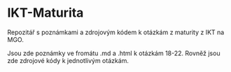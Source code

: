 # IKT-Maturita
Repozitář s poznámkami a zdrojovým kódem k otázkám z maturity z IKT na MGO. 

Jsou zde poznámky ve fromátu .md a .html k otázkám 18-22.
Rovněž jsou zde zdrojové kódy k jednotlivým otázkám.
